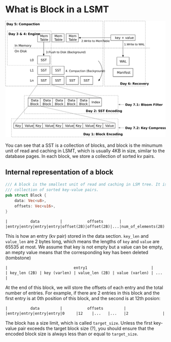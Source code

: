 # What is Block in a LSMT

![diagram](https://github.com/SteveLauC/pic/blob/main/lsmt-SST.jpeg)

You can see that a SST is a collection of blocks, and block is the minumum unit
of read and caching in LSMT, which is usually 4KB in size, similar to the database
pages. In each block, we store a collection of sorted kv pairs.

## Internal representation of a block

```rust
/// A block is the smallest unit of read and caching in LSM tree. It is a 
/// collection of sorted key-value pairs.
pub struct Block {
    data: Vec<u8>,
    offsets: Vec<u16>,
}
```

```
|          data         |           offsets       |
|entry|entry|entry|entry|offset(2B)|offset(2B)|...|num_of_elements(2B)|
```

This is how an entry (kv pair) stored in the data section. `key_len` and 
`value_len` are 2 bytes long, which means the lengths of `key` and `value` 
are 65535 at most. We assume that key is not empty but a value can be empty,
an mepty value means that the corresponding key has been deleted (tombstone)

```
|                             entry1                            |
| key_len (2B) | key (varlen) | value_len (2B) | value (varlen) | ... |
```

At the end of this block, we will store the offsets of each entry and the total
number of entries. For example, if there are 2 entries in this block and the
first entry is at 0th position of this block, and the second is at 12th posion:

```
|          data         |           offsets         |
|entry|entry|entry|entry|0     |12    |...   |...   |2               |
```

The block has a size limit, which is called `target_size`. Unless the first 
key-value pair exceeds the target block size (?), you should ensure that the 
encoded block size is always less than or equal to `target_size`.
